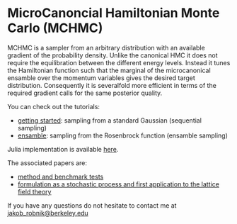 # MicroCanoncial Hamiltonian Monte Carlo (MCHMC)

MCHMC is a sampler from an arbitrary distribution with an available gradient of the probability density. Unlike the canonical HMC it does not require the equilibration between the different energy levels. Instead it tunes the Hamiltonian function such that the marginal of the microcanonical ensamble over the momentum variables gives the desired target distribution. Consequently it is severalfold more efficient in terms of the required gradient calls for the same posterior quality.

You can check out the tutorials:
- [getting started](intro_tutorial.ipynb): sampling from a standard Gaussian (sequential sampling)
- [ensamble](Ensamble_tutorial.ipynb): sampling from the Rosenbrock function (ensamble sampling)

Julia implementation is available [here](https://github.com/JaimeRZP/MicroCanonicalHMC.jl).

The associated papers are:
- [method and benchmark tests](https://arxiv.org/abs/2212.08549)
- [formulation as a stochastic process and first application to the lattice field theory](https://arxiv.org/abs/2303.18221)

If you have any questions do not hesitate to contact me at jakob_robnik@berkeley.edu
